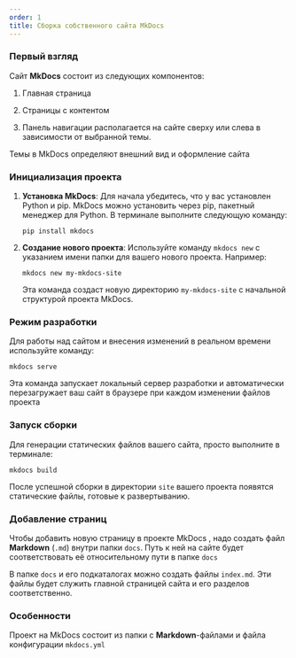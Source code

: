 ```yaml
---
order: 1
title: Сборка собственного сайта MkDocs
---
```


### Первый взгляд

Сайт **MkDocs** состоит из следующих компонентов:

1. Главная страница

2. Страницы с контентом

3. Панель навигации располагается на сайте сверху или слева в зависимости от выбранной темы.

Темы в MkDocs определяют внешний вид и оформление сайта

### Инициализация проекта

1. **Установка MkDocs**: Для начала убедитесь, что у вас установлен Python и pip. MkDocs можно установить через pip, пакетный менеджер для Python. В терминале выполните следующую команду:

   `pip install mkdocs`

2. **Создание нового проекта**: Используйте команду `mkdocs new` с указанием имени папки для вашего нового проекта. Например:

   `mkdocs new my-mkdocs-site`

   Эта команда создаст новую директорию `my-mkdocs-site` с начальной структурой проекта MkDocs.

### **Режим разработки**

Для работы над сайтом и внесения изменений в реальном времени используйте команду:

`mkdocs serve`

Эта команда запускает локальный сервер разработки и автоматически перезагружает ваш сайт в браузере при каждом изменении файлов проекта

### **Запуск сборки**

Для генерации статических файлов вашего сайта, просто выполните в терминале:

`mkdocs build`

После успешной сборки в директории `site` вашего проекта появятся статические файлы, готовые к развертыванию.

### Добавление страниц

Чтобы добавить новую страницу в проекте MkDocs , надо создать файл **Markdown** (`.md`) внутри папки `docs`. Путь к ней на сайте будет соответствовать её относительному пути в папке `docs`

В папке `docs` и его подкаталогах можно создать файлы `index.md`. Эти файлы будет служить главной страницей сайта и его разделов соответственно.

### Особенности

Проект на MkDocs состоит из папки с **Markdown**\-файлами и файла конфигурации `mkdocs.yml`